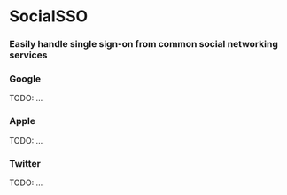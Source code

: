 # SocialSSO

### Easily handle single sign-on from common social networking services

### Google
TODO: ...

### Apple
TODO: ...

### Twitter
TODO: ...